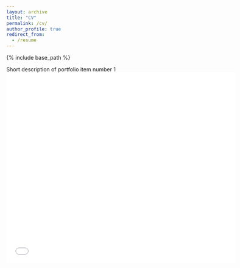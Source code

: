 ```yaml
---
layout: archive
title: "CV"
permalink: /cv/
author_profile: true
redirect_from:
  - /resume
---
```


{% include base_path %}

Short description of portfolio item number 1
<embed src='/files/Salova_CV_06_17_2020.pdf' type="application/pdf" width="600px" height="500px" />